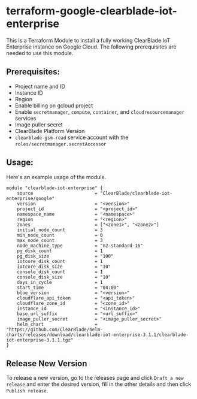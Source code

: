 # terraform-google-clearblade-iot-enterprise

This is a Terraform Module to install a fully working ClearBlade IoT Enterprise instance on Google Cloud. The following prerequisites are needed to use this module.

## Prerequisites:
- Project name and ID
- Instance ID
- Region
- Enable billing on gcloud project
- Enable `secretmanager`, `compute`, `container`, and `cloudresourcemanager` services
- Image puller secret
- ClearBlade Platform Version
- `clearblade-gsm-read` service account with the `roles/secretmanager.secretAccessor`

## Usage:

Here's an example usage of the module.

```
module "clearblade-iot-enterprise" {
    source                       = "ClearBlade/clearblade-iot-enterprise/google"
    version                      = "<version>"
    project_id                   = "<project_id>"
    namespace_name               = "<namespace>"
    region                       = "<region>"
    zones                        = ["<zone1>", "<zone2>"]
    initial_node_count           = 3
    min_node_count               = 0
    max_node_count               = 3
    node_machine_type            = "n2-standard-16"
    pg_disk_count                = 1
    pg_disk_size                 = "100"
    iotcore_disk_count           = 1
    iotcore_disk_size            = "10"
    console_disk_count           = 1
    console_disk_size            = "10"
    days_in_cycle                = 1
    start_time                   = "04:00"
    blue_version                 = "<version>"
    cloudflare_api_token         = "<api_token>"
    cloudflare_zone_id           = "<zone_id>"
    instance_id                  = "<instance_id>"
    base_url_suffix              = "<url_suffix>"
    image_puller_secret          = "<image_puller_secret>"
    helm_chart                   = "https://github.com/ClearBlade/helm-charts/releases/download/clearblade-iot-enterprise-3.1.1/clearblade-iot-enterprise-3.1.1.tgz"
}
```

## Release New Version

To release a new version, go to the releases page and click `Draft a new release` and enter the desired version, fill in the other details and then click `Publish release`.



